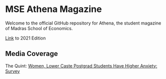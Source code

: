 # MSE Athena Magazine

Welcome to the official GitHub repository for Athena, the student magazine of Madras School of Economics.

[Link](http://mseathenamagazine.tk/athena_final.pdf) to 2021 Edition

## Media Coverage

The Quint: [Women, Lower Caste Postgrad Students Have Higher Anxiety: Survey](https://www.thequint.com/news/education/pandemic-is-a-catalyst-in-the-deterioration-of-students-mental-health-survey) 
